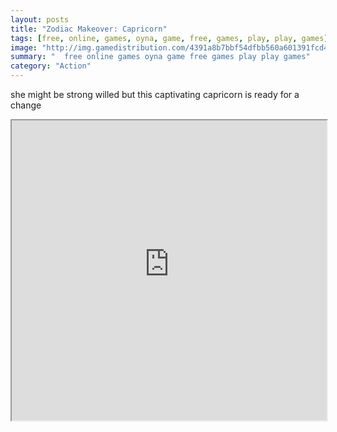 ```yaml
---
layout: posts
title: "Zodiac Makeover: Capricorn"
tags: [free, online, games, oyna, game, free, games, play, play, games]
image: "http://img.gamedistribution.com/4391a8b7bbf54dfbb560a601391fcd46.jpg"
summary: "  free online games oyna game free games play play games"
category: "Action"
---
```


she might be strong willed but this captivating capricorn is ready for a change

<iframe width="100%" height="480px;" src="http://flash.gamedistribution.com?game=4391a8b7bbf54dfbb560a601391fcd46"></iframe>